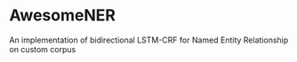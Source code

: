 # AwesomeNER
An implementation of bidirectional LSTM-CRF for Named Entity Relationship on custom corpus
